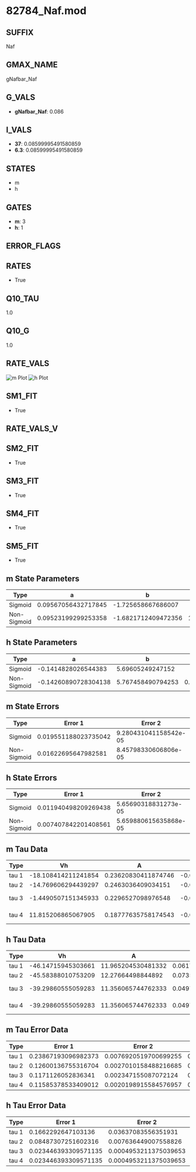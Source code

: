 # 82784_Naf.mod

## SUFFIX

Naf

## GMAX_NAME

gNafbar_Naf

## G_VALS

- **gNafbar_Naf**: 0.086

## I_VALS

- **37**: 0.08599995491580859
- **6.3**: 0.08599995491580859

## STATES

- m
- h

## GATES

- **m**: 3
- **h**: 1

## ERROR_FLAGS


## RATES

- True

## Q10_TAU

1.0

## Q10_G

1.0

## RATE_VALS

![m Plot](/Users/pbozelos/Dropbox/icg-Chai-Panos/supermodels/output_markdown_files/Na/82784_Naf.mod/images/m.png)
![h Plot](/Users/pbozelos/Dropbox/icg-Chai-Panos/supermodels/output_markdown_files/Na/82784_Naf.mod/images/h.png)

## SM1_FIT

- True

## RATE_VALS_V

## SM2_FIT

- True

## SM3_FIT

- True

## SM4_FIT

- True

## SM5_FIT

- True

## m State Parameters

| Type | a | b | c | d |
| --- | --- | --- | --- | --- |
| Sigmoid | 0.09567056432717845 | -1.725658667686007 |
| Non-Sigmoid | 0.09523199299253358 | -1.6821712409472356 | 1.005053434390012 | 0.0038276268646320693 |

## h State Parameters

| Type | a | b | c | d |
| --- | --- | --- | --- | --- |
| Sigmoid | -0.1414828026544383 | 5.69605249247152 |
| Non-Sigmoid | -0.14260890728304138 | 5.767458490794253 | 0.9968507058773998 | 0.0058889593651022965 |

## m State Errors

| Type | Error 1 | Error 2 | Error 3 |
| --- | --- | --- | --- |
| Sigmoid | 0.019551188023735042 | 9.280431041158542e-05 | 0.013519475040357281 |
| Non-Sigmoid | 0.01622695647982581 | 8.45798330606806e-05 | 0.011220798083658277 |

## h State Errors

| Type | Error 1 | Error 2 | Error 3 |
| --- | --- | --- | --- |
| Sigmoid | 0.011940498209269438 | 5.65690318831273e-05 | 0.008616119846070237 |
| Non-Sigmoid | 0.007407842201408561 | 5.659880615635868e-05 | 0.005345409805309798 |

## m Tau Data

| Type | Vh | A | b1 | b2 | c1 | c2 | d1 | d2 | e1 | e2 |
| --- | --- | --- | --- | --- | --- | --- | --- | --- | --- | --- |
| tau 1 | -18.108414211241854 | 0.23620830411874746 | -0.01953136578595362 | -0.021683241674554755 |
| tau 2 | -14.769606294439297 | 0.2463036409034151 | -0.033429417173514435 | 0.000157558884829464 | -0.03214853428852095 | -0.00016871325904283105 |
| tau 3 | -1.4490507151345933 | 0.2296527098976548 | -0.04775834342867228 | 0.0005188042195406209 | -2.180119234726298e-06 | -0.025277832596732188 | -0.0001372745008927575 | -3.599787840959265e-07 |
| tau 4 | 11.815206865067905 | 0.18777635758174543 | -0.04687250196879 | 0.0007842223376231373 | -8.71726159042143e-06 | 4.065480763462408e-08 | -0.012915856877151686 | -7.666156393716353e-05 | -1.5806532901580237e-06 | -9.021026943040923e-09 |

## h Tau Data

| Type | Vh | A | b1 | b2 | c1 | c2 | d1 | d2 | e1 | e2 |
| --- | --- | --- | --- | --- | --- | --- | --- | --- | --- | --- |
| tau 1 | -46.14715945303661 | 11.965204530481332 | 0.06178215783245105 | 0.06217827790326245 |
| tau 2 | -45.58388010753209 | 12.27664498844892 | 0.07359483927602652 | 0.0004267129641514031 | 0.0769942956612557 | -0.00041301398246564275 |
| tau 3 | -39.29860555059283 | 11.356065744762333 | 0.04970873455505783 | 0.0001434598379461018 | 2.2481124665316638e-06 | 0.10789358625513827 | -0.0012872974118974076 | 4.765365176320928e-06 |
| tau 4 | -39.29860555059283 | 11.356065744762333 | 0.04970873455505783 | 0.0001434598379461018 | 2.2481124665316638e-06 | 0.0 | 0.10789358625513827 | -0.0012872974118974076 | 4.765365176320928e-06 | 0.0 |

## m Tau Error Data

| Type | Error 1 | Error 2 | Error 3 |
| --- | --- | --- | --- |
| tau 1 | 0.23867193096982373 | 0.0076920519700699255 | 0.06417510140060778 |
| tau 2 | 0.12600136755316704 | 0.0027010158488216685 | 0.03387977172884277 |
| tau 3 | 0.1171126052836341 | 0.002347155087072124 | 0.031489724362756405 |
| tau 4 | 0.11585378533409012 | 0.0020198915584576957 | 0.03115124761947608 |

## h Tau Error Data

| Type | Error 1 | Error 2 | Error 3 |
| --- | --- | --- | --- |
| tau 1 | 0.1662292647103136 | 0.03637083556351931 | 0.09628795312789902 |
| tau 2 | 0.08487307251602316 | 0.007636449007558826 | 0.04916254934102811 |
| tau 3 | 0.023446393309571135 | 0.0004953211375039653 | 0.013581274175426218 |
| tau 4 | 0.023446393309571135 | 0.0004953211375039653 | 0.013581274175426218 |

